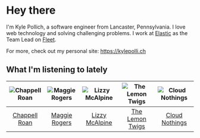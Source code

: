 # Hey there


I'm Kyle Pollich, a software engineer from Lancaster, Pennsylvania. I love web technology and solving challenging problems.
I work at [Elastic](https://www.elastic.co/) as the Team Lead on [Fleet](https://www.elastic.co/guide/en/fleet/current/fleet-overview.html).

For more, check out my personal site: https://kylepolli.ch

## What I'm listening to lately

<!-- begin artists -->
  |![Chappell Roan](https://i.scdn.co/image/ab6761610000f178cde5a0d57c1b79de5fce6bee)|![Maggie Rogers](https://i.scdn.co/image/ab6761610000f178621d7cddc0d2fa4d94ed1c1e)|![Lizzy McAlpine](https://i.scdn.co/image/ab6761610000f178b7e3d5ad48cc67f32a3a0930)|![The Lemon Twigs](https://i.scdn.co/image/ab6761610000f1788004d3184eb89db0618772ed)|![Cloud Nothings](https://i.scdn.co/image/ab6761610000f17861346617ddad2278595560e5)|
  |:---:|:---:|:---:|:---:|:---:|
  |[Chappell Roan](https://open.spotify.com/artist/7GlBOeep6PqTfFi59PTUUN)|[Maggie Rogers](https://open.spotify.com/artist/4NZvixzsSefsNiIqXn0NDe)|[Lizzy McAlpine](https://open.spotify.com/artist/1GmsPCcpKgF9OhlNXjOsbS)|[The Lemon Twigs](https://open.spotify.com/artist/7eYZSXnQVCODCVmTV8Hk2T)|[Cloud Nothings](https://open.spotify.com/artist/6rnbB5fuUuCSsspvFsxIpT)|
<!-- end artists -->
